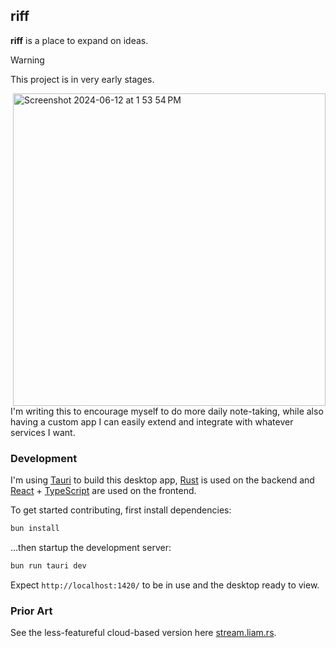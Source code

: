 ## riff

**riff** is a place to expand on ideas.

> [!WARNING]
> This project is in very early stages.

<img align="right" width="500" alt="Screenshot 2024-06-12 at 1 53 54 PM" src="https://github.com/terror/riff/assets/31192478/7c38c9e2-aae2-4d34-84a5-8d65b8ded177">

I'm writing this to encourage myself to do more daily note-taking, while also
having a custom app I can easily extend and integrate with whatever services I
want.

### Development

I'm using [Tauri](https://tauri.app/) to build this desktop app,
[Rust](https://www.rust-lang.org/) is used on the backend and
[React](https://react.dev/) + [TypeScript](https://www.typescriptlang.org/) are
used on the frontend.

To get started contributing, first install dependencies:

```bash
bun install
```

...then startup the development server:

```bash
bun run tauri dev
```

Expect `http://localhost:1420/` to be in use and the desktop ready to view.

### Prior Art

See the less-featureful cloud-based version here
[stream.liam.rs](https://stream.liam.rs/).
